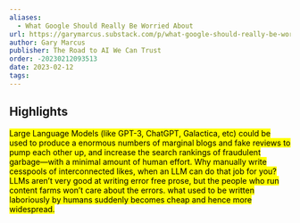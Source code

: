 ```yaml
---
aliases:
  - What Google Should Really Be Worried About
url: https://garymarcus.substack.com/p/what-google-should-really-be-worried
author: Gary Marcus
publisher: The Road to AI We Can Trust
order: -20230212093513
date: 2023-02-12
tags:
---
```


## Highlights
<mark>Large Language Models (like GPT-3, ChatGPT, Galactica, etc) could be used to produce a enormous numbers of marginal blogs and fake reviews to pump each other up, and increase the search rankings of fraudulent garbage—with a minimal amount of human effort. Why manually write cesspools of interconnected likes, when an LLM can do that job for you? LLMs aren’t very good at writing error free prose, but the people who run content farms won’t care about the errors. what used to be written laboriously by humans suddenly becomes cheap and hence more widespread.</mark>

